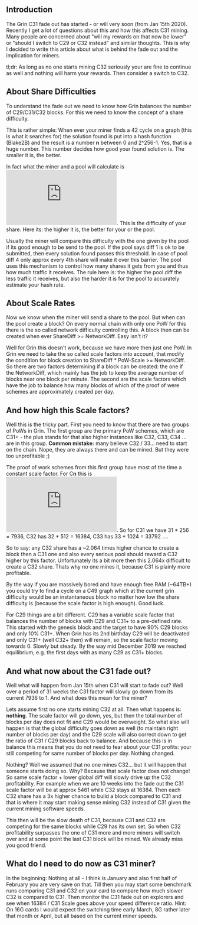 ## Introduction

The Grin C31 fade out has started - or will very soon (from Jan 15th 2020). Recently I get a lot of questions about this and how this affects C31 mining. Many people are concerned about "will my rewards on that now be lower" or "should I switch to C29 or C32 instead" and similar thoughts. This is why I decided to write this article about what is behind the fade out and the implication for miners. 

tl;dr: As long as no one starts mining C32 seriously your are fine to continue as well and nothing will harm your rewards. Then consider a switch to C32.

## About Share Difficulties
To understand the fade out we need to know how Grin balances the number of C29/C31/C32 blocks. For this we need to know the concept of a share difficulty. 

This is rather simple: When ever your miner finds a 42 cycle on a graph (this is what it searches for) the solution found is put into a hash function (Blake2B) and the result is a number **n** between 0 and 2^256-1. Yes, that is a huge number. This number decides how good your found solution is. The smaller it is, the better.

In fact what the miner and a pool will calculate is ![**d** = 2^256 / **n**](https://latex.codecogs.com/gif.latex?d%20%3D%20%5Cfrac%7B2%5E%7B256%7D%7D%7Bn%7D). This is the difficulty of your share. Here its: the higher it is, the better for your or the pool.

Usually the miner will compare this difficulty with the one given by the pool if its good enough to be send to the pool. If the pool says diff 1 is ok to be submitted, then every solution found passes this threshold. In case of pool diff 4 only approx every 4th share will make it over this barrier. The pool uses this mechanism to control how many shares it gets from you and thus how much traffic it receives. The rule here is: the higher the pool diff the less traffic it receives, but also the harder it is for the pool to accurately estimate your hash rate.   

## About Scale Rates
Now we know when the miner will send a share to the pool. But when can the pool create a block? On every normal chain with only one PoW for this there is the so called network difficulty controlling this. A block then can be created when ever ShareDiff >= NetworkDiff. Easy isn't it?

Well for Grin this doesn't work, because we have more then just one PoW. In Grin we need to take the so called scale factors into account, that modify the condition for block creation to  ShareDiff \* PoW-Scale >= NetworkDiff. So there are two factors determining if a block can be created: the one if the NetworkDiff, which mainly has the job to keep the average number of blocks near one block per minute. The second are the scale factors which have the job to balance how many blocks of which of the proof of were schemes are approximately created per day.

## And how high this Scale factors?
Well this is the tricky part. First you need to know that there are two groups of PoWs in Grin. The first group are the primary PoW schemes, which are C31+ - the plus stands for that also higher instances like C32, C33, C34 ... are in this group. **Common mistake:** many believe C32 / 33... need to start on the chain. Nope, they are always there and can be mined. But they were too unprofitable ;)

The proof of work schemes from this first group have most of the time a constant scale factor. For C**n** this is ![n * 2^(n-23)](https://latex.codecogs.com/gif.latex?n%20%5Ccdot%202%5E%7Bn-23%7D). So for C31 we have 31 \* 256 = 7936, C32 has 32 \* 512 = 16384, C33 has 33 \* 1024 = 33792 ....

So to say: any C32 share has a ~2.064 times higher chance to create a block then a C31 one and also every serious pool should reward a C32 higher by this factor. Unfortunately its a bit more then this 2.064x difficult to create a C32 share. Thats why no one mines it, because C31 is plainly more profitable.

By the way if you are massively bored and have enough free RAM (~64TB+) you could try to find a cycle on a C49 graph which at the current grin difficulty would be an instantaneous block no matter how low the share difficulty is (because the scale factor is high enough). Good luck.

For C29 things are a bit different. C29 has a variable scale factor that balances the number of blocks with C29 and C31+ to a pre-defined rate. This started with the genesis block and the target to have 90% C29 blocks and only 10% C31+. When Grin has its 2nd birthday C29 will be deactivated and only C31+ (well C32+ then) will remain, so the scale factor moving towards 0. Slowly but steady. By the way mid December 2019 we reached equilibrium, e.g. the first days with as many C29 as C31+ blocks. 

## And what now about the C31 fade out?
Well what will happen from Jan 15th when C31 will start to fade out? Well over a period of 31 weeks the C31 factor will slowly go down from its current 7936 to 1. And what does this mean for the miner?

Lets assume first no one starts mining C32 at all. Then what happens is: **nothing**. The scale factor will go down, yes, but then the total number of blocks per day does not fit and C29 would be overweight. So what also will happen is that the global difficulty goes down as well (to maintain right number of blocks per day) and the C29 scale will also correct down to get the ratio of C31 / C29 blocks back to balance. And because this is in balance this means that you do not need to fear about your C31 profits: your still competing for same number of blocks per day. Nothing changed.

Nothing? Well we assumed that no one mines C32... but it will happen that someone starts doing so. Why? Because that scale factor does not change! So same scale factor + lower global diff will slowly drive up the C32 profitability. For example when we are 10 weeks into the fade out the C31 scale factor will be at approx 5461 while C32 stays at 16384. Then each C32 share has a 3x higher chance to build a block compared to C31 and that is where it may start making sense mining C32 instead of C31 given the current mining software speeds. 

This then will be the slow death of C31, because C31 and C32 are competing for the same blocks while C29 has its own set. So when C32 profitability surpasses the one of C31 more and more miners will switch over and at some point the last C31 block will be mined. We already miss you good friend.

## What do I need to do now as C31 miner?
In the beginning: Nothing at all - I think is January and also first half of February you are very save on that. Till then you may start some benchmark runs comparing C31 and C32 on your card to compare how much slower C32 is compared to C31. Then monitor the C31 fade out on explorers and see when 16384 / C31 Scale goes above your speed difference ratio. Hint: On 16G cards I would expect the switching time early March, 8G rather later that month or April, but all based on the current miner speeds.  


   